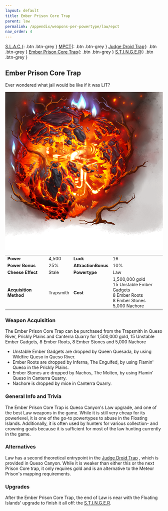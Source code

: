 ```yaml
---
layout: default
title: Ember Prison Core Trap
parent: law
permalink: /appendix/weapons-per-powertype/law/epct
nav_order: 4
---
```

<span class="fs-1">[S.L.A.C.](/appendix/weapons-per-powertype/law/slac){: .btn .btn-grey } </span><span class="fs-1"> [MPCT](/appendix/weapons-per-powertype/law/MPCT){: .btn .btn-grey } </span><span class="fs-1"> [Judge Droid Trap](/appendix/weapons-per-powertype/law/jdt){: .btn .btn-grey } </span><span class="fs-1"> [Ember Prison Core Trap](/appendix/weapons-per-powertype/shadow/epct){: .btn .btn-grey } </span><span class="fs-1"> [S.T.I.N.G.E.R](/appendix/weapons-per-powertype/shadow/stinger){: .btn .btn-grey } </span>

## Ember Prison Core Trap
Ever wondered what jail would be like if it was LIT?

<img src="/assets/images/epct.png" alt="hell jail" width="600">

|||||
|---|---|---|---|
| __Power__ 	| 4,500 	| __Luck__ 	| 16 	|
| __Power Bonus__ 	| 25% 	|__AttractionBonus__ 	| 10% 	|
| __Cheese Effect__ 	| Stale 	| __Powertype__ 	| Law 	|
| __Acquisition Method__ 	| Trapsmith 	| __Cost__ 	| 1,500,000 gold <br> 15 Unstable Ember Gadgets <br> 8 Ember Roots <br> 8 Ember Stones <br> 5,000 Nachore	|

### Weapon Acquisition
The Ember Prison Core Trap can be purchased from the Trapsmith in Queso River, Prickly Plains and Canterra Quarry for 1,500,000 gold, 15 Unstable Ember Gadgets, 8 Ember Roots, 8 Ember Stones and 5,000 Nachore
- Unstable Ember Gadgets are dropped by Queen Quesada, by using Wildfire Queso in Queso River.
- Ember Roots are dropped by Inferna, The Engulfed, by using Flamin' Queso in the Prickly Plains.
- Ember Stones are dropped by Nachos, The Molten, by using Flamin' Queso in Canterra Quarry.
- Nachore is dropped by mice in Canterra Quarry.

 
### General Info and Trivia
The Ember Prison Core Trap is Queso Canyon's Law upgrade, and one of the best Law weapons in the game. While it is still very cheap for its powerlevel, it is one of the go-to powertypes to abuse in the Floating Islands. Additionally, it is often used by hunters for various collection- and crowning goals because it is sufficient for most of the law hunting currently in the game.

### Alternatives
Law has a second theoretical entrypoint in the [Judge Droid Trap](/appendix/weapons-per-powertype/law/jdt) , which is provided in Queso Canyon. While it is weaker than either this or the next Prison Core trap, it only requires gold and is an alternative to the Meteor Prison's mapping requirements.

### Upgrades
After the Ember Prison Core Trap, the end of Law is near with the Floating Islands' upgrade to finish it all off: the [S.T.I.N.G.E.R](/appendix/weapons-per-powertype/shadow/stinger).